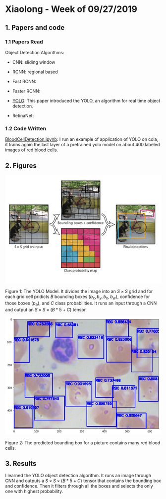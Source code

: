 # Xiaolong - Week of  09/27/2019

## 1. Papers and code

### 1.1 Papers Read

Object Detection Algorithms:

- CNN: sliding window

- RCNN: regional based

- Fast RCNN: 

- Faster RCNN:

- [YOLO](https://arxiv.org/abs/1506.02640):  This paper introduced the YOLO, an algorithm for  real time object detection. 
- RetinaNet: 



### 1.2 Code Written

[BloodCellDetection.ipynb](source/BloodCellDetection.ipynb): I run an example of application of YOLO on cola, it trains again the last layer of a pretrained yolo model on about 400 labeled images of  red blood cells. 

## 2. Figures



![filtermap](imgs/0927_yolo.png)

Figure 1: The YOLO Model. It divides the image into an $S\times S$ grid and for each grid cell pridicts $B$ bounding boxes ($b_x, b_y, b_h, b_w$), confidence for those boxes ($p_b$), and $C$ class probabilities. It runs an input through a CNN and output an $S\times S \times (B*5 + C)$ tensor. 

![](imgs/0927_red_blood_cell.png)

Figure 2: The predicted bounding box for a picture contains many red blood cells.  

## 3. Results

I learned the YOLO object detection algorithm. It runs an image through CNN and  outputs a $S\times S \times (B*5 + C)$ tensor that contains the bounding box and confidence. Then it filters through all the boxes and selects the only one with highest probability. 